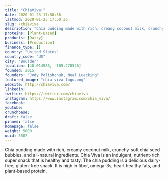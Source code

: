 ```yaml
---
title: "ChiaViva!"
date: 2020-01-23 17:50:36
lastmod: 2020-01-23 17:50:36
slug: /chiaviva
description: "Chia pudding made with rich, creamy coconut milk, crunchy-soft chia seed bubbles, and all-natural ingredients. Chia Viva is an indulgent, nutrient-rich super snack that is healthy and tasty. The chia pudding is a delicious dairy-free, gluten-free snack. It is high in fiber, omega-3s, heart healthy fats, and plant-based protein. "
proteins: [Plant-Based]
products: [Dairy]
business: [Production]
finance_type: []
country: "United States"
country_code: "US"
city: "Boulder"
location: [40.014986, -105.270546]
founded: 2015
founders: "Jody Polishchuk, Neal Luecking"
featured_image: "chia viva logo.png"
website: http://chiaviva.com/
linkedin: 
twitter: https://twitter.com/chiaviva
instagram: https://www.instagram.com/chia_viva/
facebook: 
youtube: 
crunchbase: 
draft: false
pinned: false
homepage: false
weight: 5000
uuid: 5587
---
```

Chia pudding made with rich, creamy coconut milk, crunchy-soft chia seed bubbles, and all-natural ingredients. Chia Viva is an indulgent, nutrient-rich super snack that is healthy and tasty. The chia pudding is a delicious dairy-free, gluten-free snack. It is high in fiber, omega-3s, heart healthy fats, and plant-based protein. 
